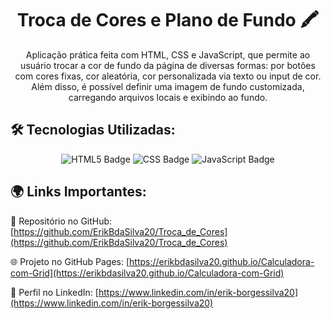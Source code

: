 <h1 style="text-align: center;">Troca de Cores e Plano de Fundo 🖍️</h1>

<p style="text-align: center;">
Aplicação prática feita com HTML, CSS e JavaScript, que permite ao usuário trocar a cor de fundo da página de diversas formas: por botões com cores fixas, cor aleatória, cor personalizada via texto ou input de cor. Além disso, é possível definir uma imagem de fundo customizada, carregando arquivos locais e exibindo ao fundo.
</p>

<h2>🛠️ Tecnologias Utilizadas:</h2>
<p style="text-align: center;">
  <img src="https://img.shields.io/badge/HTML5-E34F26?style=for-the-badge&logo=html5&logoColor=white" alt="HTML5 Badge">
  <img src="https://img.shields.io/badge/CSS3-1572B6?style=for-the-badge&logo=css3&logoColor=white" alt="CSS Badge">
  <img src="https://img.shields.io/badge/JavaScript-F7DF1E?style=for-the-badge&logo=javascript&logoColor=black" alt="JavaScript Badge">
</p>


<h2>🌍 Links Importantes:</h2>


📂 Repositório no GitHub:[https://github.com/ErikBdaSilva20/Troca_de_Cores](https://github.com/ErikBdaSilva20/Troca_de_Cores)

🌐 Projeto no GitHub Pages: [https://erikbdasilva20.github.io/Calculadora-com-Grid](https://erikbdasilva20.github.io/Calculadora-com-Grid)

🔗 Perfil no LinkedIn: [https://www.linkedin.com/in/erik-borgessilva20](https://www.linkedin.com/in/erik-borgessilva20)
